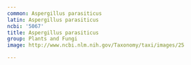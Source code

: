```yaml
---
common: Aspergillus parasiticus
latin: Aspergillus parasiticus
ncbi: '5067'
title: Aspergillus parasiticus
group: Plants and Fungi
image: http://www.ncbi.nlm.nih.gov/Taxonomy/taxi/images/25

---
```

